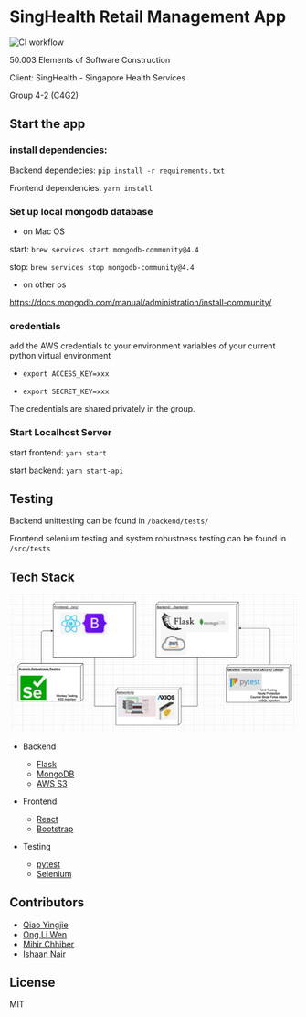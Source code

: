 # SingHealth Retail Management App

![CI workflow](https://github.com/YingjieQiao/escapp/actions/workflows/ci.yml/badge.svg)

50.003 Elements of Software Construction

Client: SingHealth - Singapore Health Services

Group 4-2 (C4G2)




## Start the app

### install dependencies:

Backend dependecies: `pip install -r requirements.txt`

Frontend dependencies: `yarn install`

### Set up local mongodb database


- on Mac OS

start: `brew services start mongodb-community@4.4`

stop: `brew services stop mongodb-community@4.4`

- on other os

https://docs.mongodb.com/manual/administration/install-community/

### credentials

add the AWS credentials to your environment variables of your current python virtual environment

- `export ACCESS_KEY=xxx`

- `export SECRET_KEY=xxx`


The credentials are shared privately in the group.


### Start Localhost Server


start frontend: `yarn start`

start backend: `yarn start-api`



## Testing

Backend unittesting can be found in `/backend/tests/`

Frontend selenium testing and system robustness testing can be found in `/src/tests`


## Tech Stack

![stack](assets/overall_design.png)

- Backend
    - [Flask](https://flask.palletsprojects.com/en/1.1.x/)
    - [MongoDB](https://www.mongodb.com/)
    - [AWS S3](https://aws.amazon.com/s3/)
 
- Frontend
    - [React](https://reactjs.org/)
    - [Bootstrap](https://getbootstrap.com/)

- Testing
    - [pytest](https://docs.pytest.org/en/stable/)
    - [Selenium](https://www.selenium.dev/)


## Contributors

- [Qiao Yingjie](https://github.com/YingjieQiao)
- [Ong Li Wen](https://github.com/24kmystique)
- [Mihir Chhiber](https://github.com/mihirchhiber)
- [Ishaan Nair](https://github.com/ishaannair)


## License

MIT
